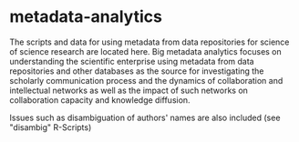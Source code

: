 # metadata-analytics
The scripts and data for using metadata from data repositories for science of science research are located here. Big metadata analytics focuses on understanding the scientific enterprise using metadata from data repositories and other databases as the source for investigating the scholarly communication process and the dynamics of collaboration and intellectual networks as well as the impact of such networks on collaboration capacity and knowledge diffusion.

Issues such as disambiguation of authors' names are also included (see "disambig" R-Scripts)
